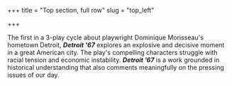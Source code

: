 +++ 
title = "Top section, full row"
slug = "top_left"

+++
						<p>The first in a 3-play cycle about playwright Dominique Morisseau's hometown Detroit, <i><strong>Detroit '67</strong></i> explores an explosive and decisive moment in a great American city. The play's compelling characters struggle with racial tension and economic instability. <i><strong>Detroit ’67</strong></i> is a work grounded in historical understanding that also comments meaningfully on the pressing issues of our day.</p>
